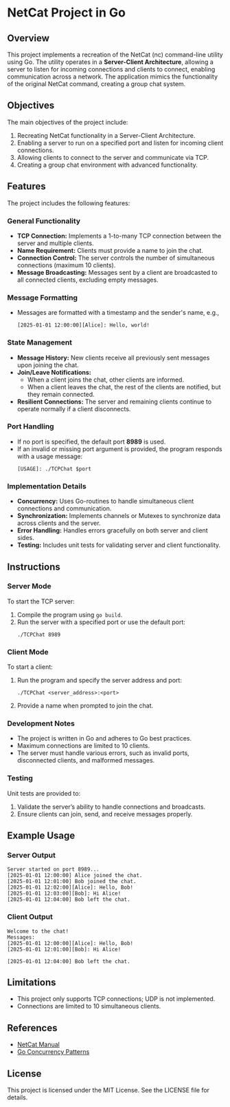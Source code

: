# NetCat Project in Go

## Overview
This project implements a recreation of the NetCat (nc) command-line utility using Go. The utility operates in a **Server-Client Architecture**, allowing a server to listen for incoming connections and clients to connect, enabling communication across a network. The application mimics the functionality of the original NetCat command, creating a group chat system.

## Objectives
The main objectives of the project include:

1. Recreating NetCat functionality in a Server-Client Architecture.
2. Enabling a server to run on a specified port and listen for incoming client connections.
3. Allowing clients to connect to the server and communicate via TCP.
4. Creating a group chat environment with advanced functionality.

## Features
The project includes the following features:

### General Functionality
- **TCP Connection:** Implements a 1-to-many TCP connection between the server and multiple clients.
- **Name Requirement:** Clients must provide a name to join the chat.
- **Connection Control:** The server controls the number of simultaneous connections (maximum 10 clients).
- **Message Broadcasting:** Messages sent by a client are broadcasted to all connected clients, excluding empty messages.

### Message Formatting
- Messages are formatted with a timestamp and the sender's name, e.g.,
  ```
  [2025-01-01 12:00:00][Alice]: Hello, world!
  ```

### State Management
- **Message History:** New clients receive all previously sent messages upon joining the chat.
- **Join/Leave Notifications:**
  - When a client joins the chat, other clients are informed.
  - When a client leaves the chat, the rest of the clients are notified, but they remain connected.
- **Resilient Connections:** The server and remaining clients continue to operate normally if a client disconnects.

### Port Handling
- If no port is specified, the default port **8989** is used.
- If an invalid or missing port argument is provided, the program responds with a usage message:
  ```
  [USAGE]: ./TCPChat $port
  ```

### Implementation Details
- **Concurrency:** Uses Go-routines to handle simultaneous client connections and communication.
- **Synchronization:** Implements channels or Mutexes to synchronize data across clients and the server.
- **Error Handling:** Handles errors gracefully on both server and client sides.
- **Testing:** Includes unit tests for validating server and client functionality.

## Instructions

### Server Mode
To start the TCP server:
1. Compile the program using `go build`.
2. Run the server with a specified port or use the default port:
   ```
   ./TCPChat 8989
   ```

### Client Mode
To start a client:
1. Run the program and specify the server address and port:
   ```
   ./TCPChat <server_address>:<port>
   ```
2. Provide a name when prompted to join the chat.

### Development Notes
- The project is written in Go and adheres to Go best practices.
- Maximum connections are limited to 10 clients.
- The server must handle various errors, such as invalid ports, disconnected clients, and malformed messages.

### Testing
Unit tests are provided to:
1. Validate the server’s ability to handle connections and broadcasts.
2. Ensure clients can join, send, and receive messages properly.

## Example Usage

### Server Output
```
Server started on port 8989...
[2025-01-01 12:00:00] Alice joined the chat.
[2025-01-01 12:01:00] Bob joined the chat.
[2025-01-01 12:02:00][Alice]: Hello, Bob!
[2025-01-01 12:03:00][Bob]: Hi Alice!
[2025-01-01 12:04:00] Bob left the chat.
```

### Client Output
```
Welcome to the chat!
Messages:
[2025-01-01 12:00:00][Alice]: Hello, Bob!
[2025-01-01 12:01:00][Bob]: Hi Alice!

[2025-01-01 12:04:00] Bob left the chat.
```

## Limitations
- This project only supports TCP connections; UDP is not implemented.
- Connections are limited to 10 simultaneous clients.

## References
- [NetCat Manual](https://linux.die.net/man/1/nc)
- [Go Concurrency Patterns](https://go.dev/doc/effective_go#concurrency)

## License
This project is licensed under the MIT License. See the LICENSE file for details.


